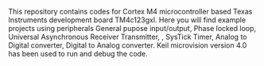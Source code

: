 This repository contains codes for Cortex M4 microcontroller based Texas Instruments development board TM4c123gxl. Here you will find example projects using peripherals General pupose input/output, Phase locked loop, Universal Asynchronous Receiver Transmitter, , SysTick Timer, Analog to Digital converter, Digital to Analog converter. Keil microvision version 4.0 has been used to run and debug the code.
